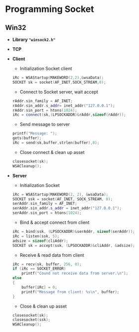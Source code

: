 # __Programming Socket__

## __Win32__

- __Library `"winsock2.h"`__

- __TCP__

- __Client__

    - Initialization Socket client 

    ```cpp
    iRc = WSAStartup(MAKEWORD(2,2),&wsaData);
    SOCKET sk = socket(AF_INET,SOCK_STREAM,0);
    ```

    - Connect to Socket server, wait accept

    ```cpp
    rAddr.sin_family = AF_INET;
    rAddr.sin_addr.s_addr= inet_addr("127.0.0.1");
    rAddr.sin_port = htons(1024);
    iRc = connect(sk,(LPSOCKADDR)&rAddr,sizeof(rAddr));
    ```

    - Send message to server 

    ```cpp
    printf("Message: ");
    gets(buffer);
    iRc = send(sk,buffer,strlen(buffer),0);
    ```

    - Close connect & clean up asset

    ```cpp
    closesocket(sk);
    WSACleanup();
    ```

- __Server__

    - Initialization Socket

    ```cpp
    iRc = WSAStartup(MAKEWORD(2, 2), &wsaData);
    SOCKET ssk = socket(AF_INET, SOCK_STREAM, 0);
    serAddr.sin_family = AF_INET;
    serAddr.sin_addr.s_addr = inet_addr("127.0.0.1");
    serAddr.sin_port = htons(1024); 
    ```

    - Bind & accept connect from client 

    ```cpp
    iRc = bind(ssk, (LPSOCKADDR)&serAddr, sizeof(serAddr));
    iRc = listen(ssk, 5);
    adsize = sizeof(cliAddr);
    SOCKET sk = accept(ssk, (LPSOCKADDR)&cliAddr, &adsize);
    ```

    - Receive & read data from client 

    ```cpp
    iRc = recv(sk, buffer, 256, 0);
    if (iRc == SOCKET_ERROR)
        printf("Cound not receive data from server.\n");
    else
    {
        buffer[iRc] = 0;
        printf("Message from client: %s\n", buffer);
    }
    ```

    - Close & clean up asset 

    ```cpp
    closesocket(sk);
    closesocket(ssk);
    WSACleanup();
    ```
